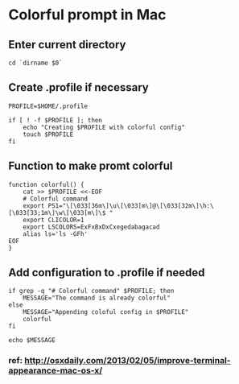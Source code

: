 # Colorful prompt in Mac

## Enter current directory

    cd `dirname $0`

## Create .profile if necessary

    PROFILE=$HOME/.profile

    if [ ! -f $PROFILE ]; then
        echo "Creating $PROFILE with colorful config"
        touch $PROFILE
    fi

## Function to make promt colorful

    function colorful() {
        cat >> $PROFILE <<-EOF
        # Colorful command
        export PS1="\[\033[36m\]\u\[\033[m\]@\[\033[32m\]\h:\[\033[33;1m\]\w\[\033[m\]\$ "
        export CLICOLOR=1
        export LSCOLORS=ExFxBxDxCxegedabagacad
        alias ls='ls -GFh'
	EOF
    }

## Add configuration to .profile if needed

    if grep -q "# Colorful command" $PROFILE; then
        MESSAGE="The command is already colorful"
    else
        MESSAGE="Appending coloful config in $PROFILE"
        colorful
    fi

    echo $MESSAGE

### ref: <http://osxdaily.com/2013/02/05/improve-terminal-appearance-mac-os-x/>
